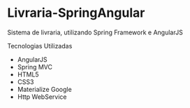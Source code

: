 # Livraria-SpringAngular
Sistema de livraria, utilizando Spring Framework e AngularJS

Tecnologias Utilizadas

- AngularJS
- Spring MVC
- HTML5
- CSS3
- Materialize Google
- Http WebService

